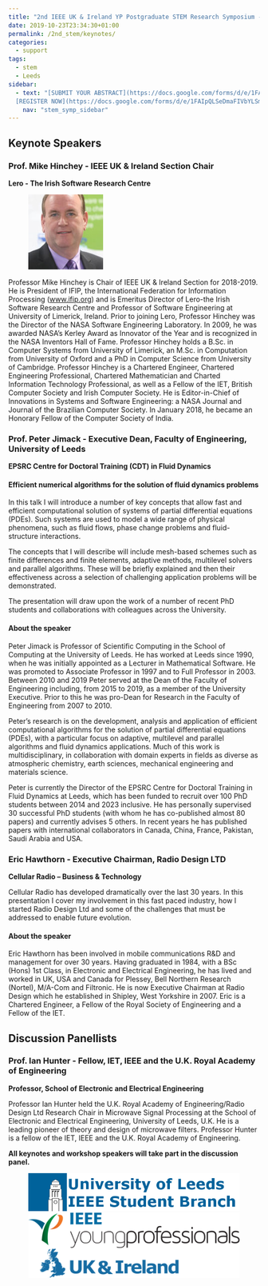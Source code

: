 ```yaml
---
title: "2nd IEEE UK & Ireland YP Postgraduate STEM Research Symposium - Keynotes and panelist"
date: 2019-10-23T23:34:30+01:00
permalink: /2nd_stem/keynotes/
categories:
  - support
tags:
  - stem
  - Leeds
sidebar:
  - text: "[SUBMIT YOUR ABSTRACT](https://docs.google.com/forms/d/e/1FAIpQLScc-PwLXCjWlXFSW3gZV38aU1iiRDb0zHMwfKTZcZL6QXGXgQ/viewform){: .btn .btn--success}
  [REGISTER NOW](https://docs.google.com/forms/d/e/1FAIpQLSeDmaFIVbYLSmBbvkKWVVyZtRapcTI0aO_75W6BwDnofLv9Dg/viewform){: .btn .btn--success}"
    nav: "stem_symp_sidebar"
---
```


## Keynote Speakers

### Prof. Mike Hinchey - IEEE UK & Ireland Section Chair
**Lero - The Irish Software Research Centre**

<figure class="half">
	<img src="/assets/images/stem_leeds_2019/Pimike-hinchey-150x150.jpg">
</figure>

Professor Mike Hinchey is Chair of IEEE UK & Ireland Section for 2018-2019. He is President of IFIP, the International Federation for Information Processing (www.ifip.org) and is Emeritus Director of Lero-the Irish Software Research Centre and Professor of Software Engineering at University of Limerick, Ireland. Prior to joining Lero, Professor Hinchey was the Director of the NASA Software Engineering Laboratory. In 2009, he was awarded NASA’s Kerley Award as Innovator of the Year and is recognized in the NASA Inventors Hall of Fame. Professor Hinchey holds a B.Sc. in Computer Systems from University of Limerick, an M.Sc. in Computation from University of Oxford and a PhD in Computer Science from University of Cambridge. Professor Hinchey is a Chartered Engineer, Chartered Engineering Professional, Chartered Mathematician and Charted Information Technology Professional, as well as a Fellow of the IET, British Computer Society and Irish Computer Society. He is Editor-in-Chief of Innovations in Systems and Software Engineering: a NASA Journal and Journal of the Brazilian Computer Society. In January 2018, he became an Honorary Fellow of the Computer Society of India.

### Prof. Peter Jimack - Executive Dean, Faculty of Engineering, University of Leeds
**EPSRC Centre for Doctoral Training (CDT) in Fluid Dynamics**

#### Efficient numerical algorithms for the solution of fluid dynamics problems

In this talk I will introduce a number of key concepts that allow fast and efficient computational solution of systems of partial differential equations (PDEs). Such systems are used to model a wide range of physical phenomena, such as fluid flows, phase change problems and fluid-structure interactions.

The concepts that I will describe will include mesh-based schemes such as finite differences and finite elements, adaptive methods, multilevel solvers and parallel algorithms. These will be briefly explained and then their effectiveness across a selection of challenging application problems will be demonstrated.

The presentation will draw upon the work of a number of recent PhD students and collaborations with colleagues across the University.

#### About the speaker

Peter Jimack is Professor of Scientific Computing in the School of Computing at the University of Leeds. He has worked at Leeds since 1990, when he was initially appointed as a Lecturer in Mathematical Software. He was promoted to Associate Professor in 1997 and to Full Professor in 2003. Between 2010 and 2019 Peter served at the Dean of the Faculty of Engineering including, from 2015 to 2019, as a member of the University Executive. Prior to this he was pro-Dean for Research in the Faculty of Engineering from 2007 to 2010.

Peter’s research is on the development, analysis and application of efficient computational algorithms for the solution of partial differential equations (PDEs), with a particular focus on adaptive, multilevel and parallel algorithms and fluid dynamics applications. Much of this work is multidisciplinary, in collaboration with domain experts in fields as diverse as atmospheric chemistry, earth sciences, mechanical engineering and materials science.

Peter is currently the Director of the EPSRC Centre for Doctoral Training in Fluid Dynamics at Leeds, which has been funded to recruit over 100 PhD students between 2014 and 2023 inclusive. He has personally supervised 30 successful PhD students (with whom he has co-published almost 80 papers) and currently advises 5 others. In recent years he has published papers with international collaborators in Canada, China, France, Pakistan, Saudi Arabia and USA.

### Eric Hawthorn - Executive Chairman, Radio Design LTD
**Cellular Radio – Business & Technology**

Cellular Radio has developed dramatically over the last 30 years. In this presentation I cover my involvement in this fast paced industry, how I started Radio Design Ltd and some of the challenges that must be addressed to enable future evolution.

#### About the speaker

Eric Hawthorn has been involved in mobile communications R&D and management for over 30 years. Having graduated in 1984, with a BSc (Hons) 1st Class, in Electronic and Electrical Engineering, he has lived and worked in UK, USA and Canada for Plessey, Bell Northern Research (Nortel), M/A-Com and Filtronic. He is now Executive Chairman at Radio Design which he established in Shipley, West Yorkshire in 2007. Eric is a Chartered Engineer, a Fellow of the Royal Society of Engineering and a Fellow of the IET.

## Discussion Panellists

### Prof. Ian Hunter - Fellow, IET, IEEE and the U.K. Royal Academy of Engineering
**Professor, School of Electronic and Electrical Engineering**

Professor Ian Hunter held the U.K. Royal Academy of Engineering/Radio Design Ltd Research Chair in Microwave Signal Processing at the School of Electronic and Electrical Engineering, University of Leeds, U.K. He is a leading pioneer of theory and design of microwave filters. Professor Hunter is a fellow of the IET, IEEE and the U.K. Royal Academy of Engineering.

**All keynotes and workshop speakers will take part in the discussion panel.**

<figure class="half">
	<img src="/assets/images/stem_leeds_2019/UniLeeds-SB-Logo-1.png">
	<img src="/assets/images/IEEE_UK-Ireland_YP_Logo_RGB_Horz-1.png">
</figure>
